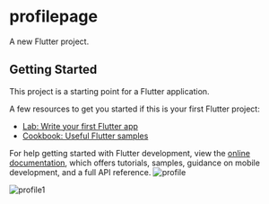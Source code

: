 # profilepage

A new Flutter project.

## Getting Started

This project is a starting point for a Flutter application.

A few resources to get you started if this is your first Flutter project:

- [Lab: Write your first Flutter app](https://docs.flutter.dev/get-started/codelab)
- [Cookbook: Useful Flutter samples](https://docs.flutter.dev/cookbook)

For help getting started with Flutter development, view the
[online documentation](https://docs.flutter.dev/), which offers tutorials,
samples, guidance on mobile development, and a full API reference.
![profile](https://user-images.githubusercontent.com/104203753/182148944-6ca0f651-ea29-45d2-97b0-2ecf86eb0ef4.png)

![profile1](https://user-images.githubusercontent.com/104203753/182148977-49033b32-44bd-46c2-b837-3bec607bdd0a.png)

